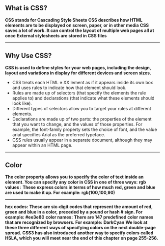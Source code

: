 ## What is CSS?
**CSS stands for Cascading Style Sheets**
**CSS describes how HTML elements are to be displayed on screen, paper, or in other media**
**CSS saves a lot of work. It can control the layout of multiple web pages all at once**
**External stylesheets are stored in CSS files**
  
  
***

## Why Use CSS?
**CSS is used to define styles for your web pages, including the design, layout and variations in display for different devices and screen sizes.**


* CSS treats each HTML e XX lement as if it appears inside its own box and uses rules to indicate how that element should look.
* Rules are made up of selectors (that specify the elements the rule applies to) and declarations (that indicate what these elements should look like).
* Different types of selectors allow you to target your rules at different elements.
* Declarations are made up of two parts: the properties of the element that you want to change, and the values of those properties. For example, the font-family property sets the choice of font, and the value arial specifies Arial as the preferred typeface.
* CSS rules usually appear in a separate document,
although they may appear within an HTML page.

***

## Color
**The color property allows you to specify the color of text inside an element. You can specify any color in CSS in one of three ways:**
**rgb values :**
**These express colors in terms of how much red, green and**
**blue are used to make it up. For**
**example: rgb(100,100,90)**

***

**hex codes:**
**These are six-digit codes that**
**represent the amount of red,**
**green and blue in a color,**
**preceded by a pound or hash # sign. For example: #ee3e80**
**color names:**
**There are 147 predefined color**
**names that are recognized**
**by browsers. For example:**
**DarkCyan**
**We look at these three different**
**ways of specifying colors on the**
**next double-page spread.**
**CSS3 has also introduced**
**another way to specify colors**
**called HSLA, which you will**
**meet near the end of this chapter**
**on page 255-256.**